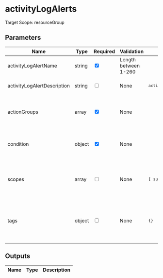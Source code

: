 # activityLogAlerts

Target Scope: resourceGroup

## Parameters
| Name | Type | Required | Validation | Default value | Description |
| -- |  -- | -- | -- | -- | -- |
| activityLogAlertName | string | <input type="checkbox" checked> | Length between 1-260 | <pre></pre> | The name for this activity log alert resource |
| activityLogAlertDescription | string | <input type="checkbox"> | None | <pre>activityLogAlertName</pre> | Allows you to override the scription for this activity log alert. This will default to the same value as the activity log alert name |
| actionGroups | array | <input type="checkbox" checked> | None | <pre></pre> | The actiongroups to trigger when this alert gets activated. Please refer to the default Bicep documentation: https://docs.microsoft.com/en-us/azure/templates/microsoft.insights/activitylogalerts?tabs=bicep |
| condition | object | <input type="checkbox" checked> | None | <pre></pre> | The condition the alert should match to actually get triggered.. Please refer to the default Bicep documentation: https://docs.microsoft.com/en-us/azure/templates/microsoft.insights/activitylogalerts?tabs=bicep |
| scopes | array | <input type="checkbox"> | None | <pre>[ subscription().id ]</pre> | The scope this alert will apply to. This defaults to the whole subscription, but you can pass an array of resourceId\'s to apply to. Please refer to the default Bicep documentation: https://docs.microsoft.com/en-us/azure/templates/microsoft.insights/activitylogalerts?tabs=bicep |
| tags | object | <input type="checkbox"> | None | <pre>{}</pre> | The tags to apply to this resource. This is an object with key/value pairs.<br>Example:<br>{<br>&nbsp;&nbsp;&nbsp;FirstTag: myvalue<br>&nbsp;&nbsp;&nbsp;SecondTag: another value<br>} |
## Outputs
| Name | Type | Description |
| -- |  -- | -- |

